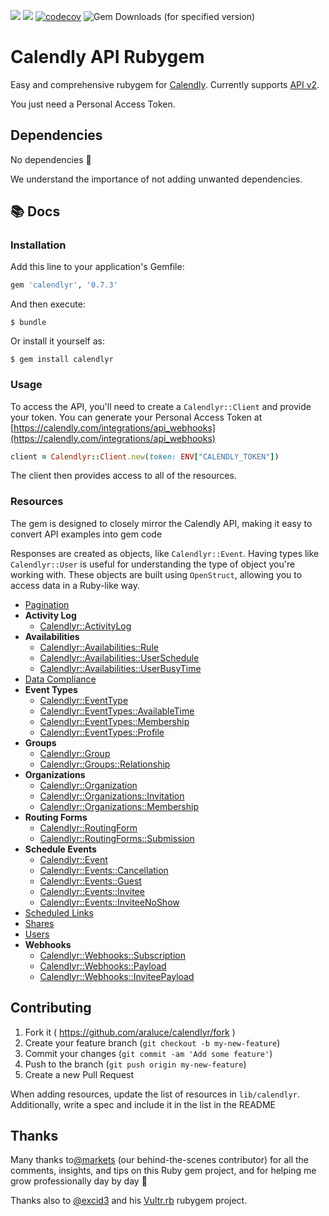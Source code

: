 [![](https://img.shields.io/github/license/araluce/calendlyr?kill_cache=1)](https://github.com/araluce/calendlyr/blob/master/LICENSE.txt)
[![](https://github.com/araluce/calendlyr/actions/workflows/ci.yml/badge.svg?kill_cache=1)](https://github.com/araluce/calendlyr/actions)
[![codecov](https://codecov.io/gh/araluce/calendlyr/branch/master/graph/badge.svg?token=YSUU4PHM6Y&kill_cache=1)](https://codecov.io/gh/araluce/calendlyr)
![Gem Downloads (for specified version)](https://img.shields.io/gem/dv/calendlyr)

# Calendly API Rubygem

Easy and comprehensive rubygem for [Calendly](https://calendly.com/). Currently supports [API v2](https://calendly.stoplight.io/docs/api-docs).

You just need a Personal Access Token.

## Dependencies

No dependencies :tada:

We understand the importance of not adding unwanted dependencies.

## 📚 Docs

### Installation

Add this line to your application's Gemfile:

```ruby
gem 'calendlyr', '0.7.3'
```

And then execute:

    $ bundle

Or install it yourself as:

    $ gem install calendlyr

### Usage

To access the API, you'll need to create a `Calendlyr::Client` and provide your token. You can generate your Personal Access Token at [https://calendly.com/integrations/api_webhooks](https://calendly.com/integrations/api_webhooks)

```ruby
client = Calendlyr::Client.new(token: ENV["CALENDLY_TOKEN"])
```

The client then provides access to all of the resources.

### Resources

The gem is designed to closely mirror the Calendly API, making it easy to convert API examples into gem code

Responses are created as objects, like `Calendlyr::Event`. Having types like `Calendlyr::User` is useful for understanding the type of object you're working with. These objects are built using `OpenStruct`, allowing you to access data in a Ruby-like way.

* [Pagination](docs/resources/pagination.md)
* **Activity Log**
    * [Calendlyr::ActivityLog](docs/resources/activity_log/list_activity_log_entries.md)
* **Availabilities**
    * [Calendlyr::Availabilities::Rule](docs/resources/availabilities/availability_rule.md)
    * [Calendlyr::Availabilities::UserSchedule](docs/resources/availabilities/user_availability_schedule.md)
    * [Calendlyr::Availabilities::UserBusyTime](docs/resources/availabilities/user_busy_time.md)
* [Data Compliance](docs/resources/data_compliance.md)
* **Event Types**
    * [Calendlyr::EventType](docs/resources/event_types/event_type.md)
    * [Calendlyr::EventTypes::AvailableTime](docs/resources/event_types/available_time.md)
    * [Calendlyr::EventTypes::Membership](docs/resources/event_types/membership.md)
    * [Calendlyr::EventTypes::Profile](docs/resources/event_types/profile.md)
* **Groups**
    * [Calendlyr::Group](docs/resources/groups/group.md)
    * [Calendlyr::Groups::Relationship](docs/resources/groups/relationship.md)
* **Organizations**
    * [Calendlyr::Organization](docs/resources/organizations/organization.md)
    * [Calendlyr::Organizations::Invitation](docs/resources/organizations/invitation.md)
    * [Calendlyr::Organizations::Membership](docs/resources/organizations/membership.md)
* **Routing Forms**
    * [Calendlyr::RoutingForm](docs/resources/routing_forms/routing_form.md)
    * [Calendlyr::RoutingForms::Submission](docs/resources/routing_forms/submission.md)
* **Schedule Events**
    * [Calendlyr::Event](docs/resources/events/event.md)
    * [Calendlyr::Events::Cancellation](docs/resources/events/cancellation.md)
    * [Calendlyr::Events::Guest](docs/resources/events/guest.md)
    * [Calendlyr::Events::Invitee](docs/resources/events/invitee.md)
    * [Calendlyr::Events::InviteeNoShow](docs/resources/events/invitee_no_show.md)
* [Scheduled Links](docs/resources/scheduling_link.md)
* [Shares](docs/resources/share.md)
* [Users](docs/resources/user.md)
* **Webhooks**
    * [Calendlyr::Webhooks::Subscription](docs/resources/webhooks/subscription.md)
    * [Calendlyr::Webhooks::Payload](docs/resources/webhooks/payload.md)
    * [Calendlyr::Webhooks::InviteePayload](docs/resources/webhooks/invitee_payload.md)

## Contributing

1. Fork it ( https://github.com/araluce/calendlyr/fork )
2. Create your feature branch (`git checkout -b my-new-feature`)
3. Commit your changes (`git commit -am 'Add some feature'`)
4. Push to the branch (`git push origin my-new-feature`)
5. Create a new Pull Request

When adding resources, update the list of resources in `lib/calendlyr`. Additionally, write a spec and include it in the list in the README

## Thanks

Many thanks to[@markets](https://github.com/markets) (our behind-the-scenes contributor) for all the comments, insights, and tips on this Ruby gem project, and for helping me grow professionally day by day :raised_hands:

Thanks also to [@excid3](https://github.com/excid3) and his [Vultr.rb](https://github.com/excid3/vultr.rb) rubygem project.
